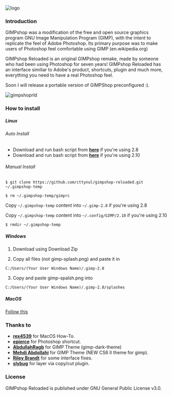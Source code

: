 ![logo](https://raw.githubusercontent.com/cttynul/gimpshop-reloaded/gh-pages/img/logo.png) 

### Introduction 
GIMPshop was a modification of the free and open source graphics program GNU Image Manipulation Program (GIMP), with the intent to replicate the feel of Adobe Photoshop. 
Its primary purpose was to make users of Photoshop feel comfortable using GIMP (en.wikipedia.org)

GIMPshop Reloaded is an original GIMPshop remake, made by someone who had been using Photoshop for seven years! 
GIMPshop Reloaded has an interface similiar to Adobe's product, shortcuts, plugin and much more, everything you need to have a real Photoshop feel.

Soon I will release a portable version of GIMPShop preconfigured :).

![gimpshoprld](https://raw.githubusercontent.com/cttynul/gimpshop-reloaded/gh-pages/img/img-1.png)

### How to install
##### Linux
###### Auto Install
* Download and run bash script from [**here**](https://raw.githubusercontent.com/cttynul/gimpshop-reloaded/master/linux-install.sh) if you're using 2.8
* Download and run bash script from [**here**](https://raw.githubusercontent.com/cttynul/gimpshop-reloaded/master/linux-install-2.10.sh) if you're using 2.10

###### Manual Install

`
$ git clone https://github.com/cttynul/gimpshop-reloaded.git ~/.gimpshop-temp
`

`
$ rm ~/.gimpshop-temp/gimprc
`

Copy `~/.gimpshop-temp` content into `~/.gimp-2.8` if you're using 2.8

Copy `~/.gimpshop-temp` content into `~/.config/GIMP/2.10` if you're using 2.10

`
$ rmdir ~/.gimpshop-temp
`

##### Windows
1) Download using Download Zip

2) Copy all files (not gimp-splash.png) and paste it in

`
C:/Users/(Your User Windows Name)/.gimp-2.8
`

3) Copy and paste gimp-spalsh.png into

`
C:/Users/(Your User Windows Name)/.gimp-2.8/splashes
`

##### MacOS
[Follow this](https://github.com/cttynul/gimpshop-reloaded/issues/1#issuecomment-304475702) 

### Thanks to
- [**rex4539**](https://github.com/rex4539) for MacOS How-To.
- [**epierce**](http://epierce.freeshell.org/gimp/gimp_ps.php) for Photoshop shortcut.
- [**AbdullahRagb**](https://github.com/AbdullahRagb/) for GIMP Theme (gimp-dark-theme)
- [**Mehdi Abdollahi**](#) for GIMP Theme (NEW CS6 II theme for gimp).
- [**Riley Brandt**](http://www.rileybrandt.com/) for some interface fixes.
- [**slybug**](http://slybug.deviantart.com) for layer via copy/cut plugin.

### License
GIMPshop Reloaded is published under GNU General Public License v3.0.
